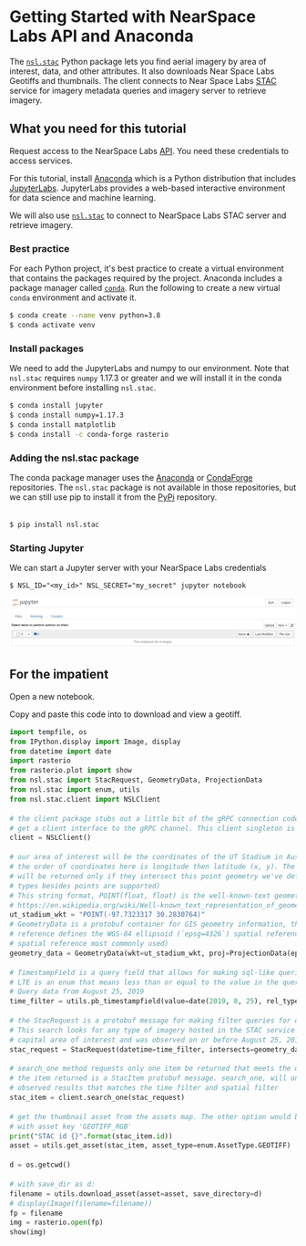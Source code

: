 # Getting Started with NearSpace Labs API and Anaconda

The [`nsl.stac`](https://pypi.org/project/nsl.stac/) Python package lets you find aerial imagery by area of interest, data, and other attributes. It also downloads Near Space Labs Geotiffs and thumbnails. The client connects to Near Space Labs [STAC](https://stacspec.org/) service for imagery metadata queries and imagery server to retrieve imagery.

## What you need for this tutorial

Request access to the NearSpace Labs [API](https://nearspacelabs.com/#nearspacelabs). You need these credentials to access services.

For this tutorial, install [Anaconda](https://www.anaconda.com/products/individual) which is a Python distribution that includes [JupyterLabs](https://jupyter.org/install). JupyterLabs provides a web-based interactive environment for data science and machine learning.

We will also use [`nsl.stac`](https://pypi.org/project/nsl.stac/) to connect to NearSpace Labs STAC server and retrieve imagery.

### Best practice

For each Python project, it's best practice to create a virtual environment that contains the packages required by the project. Anaconda includes a package manager called  [`conda`](https://docs.conda.io/en/latest/). Run the following to create a new virtual `conda` environment and activate it.

```bash
$ conda create --name venv python=3.8
$ conda activate venv
```

### Install packages

We need to add the JupyterLabs and numpy to our environment. Note that `nsl.stac` requires `numpy` 1.17.3 or greater and we will install it in the conda environment before installing `nsl.stac`.

```bash
$ conda install jupyter
$ conda install numpy=1.17.3
$ conda install matplotlib
$ conda install -c conda-forge rasterio
```

### Adding the nsl.stac package

The conda package manager uses the [Anaconda](https://repo.anaconda.com/) or [CondaForge](https://conda-forge.org/) repositories. The `nsl.stac` package is not available in those repositories, but we can still use pip to install it from the [PyPi](https://pypi.org/) repository. 

```bash

$ pip install nsl.stac
```

### Starting Jupyter

We can start a Jupyter server with your NearSpace Labs credentials

```
$ NSL_ID="<my_id>" NSL_SECRET="my_secret" jupyter notebook
```

![notebook](./img/jupyter_notebook.png)

## For the impatient

Open a new notebook.

Copy and paste this code into to download and view a geotiff.

```python
import tempfile, os
from IPython.display import Image, display
from datetime import date
import rasterio
from rasterio.plot import show
from nsl.stac import StacRequest, GeometryData, ProjectionData
from nsl.stac import enum, utils
from nsl.stac.client import NSLClient

# the client package stubs out a little bit of the gRPC connection code 
# get a client interface to the gRPC channel. This client singleton is threadsafe
client = NSLClient()

# our area of interest will be the coordinates of the UT Stadium in Austin, Texas
# the order of coordinates here is longitude then latitude (x, y). The results of our query 
# will be returned only if they intersect this point geometry we've defined (other geometry 
# types besides points are supported)
# This string format, POINT(float, float) is the well-known-text geometry format:
# https://en.wikipedia.org/wiki/Well-known_text_representation_of_geometry
ut_stadium_wkt = "POINT(-97.7323317 30.2830764)"
# GeometryData is a protobuf container for GIS geometry information, the epsg in the spatial 
# reference defines the WGS-84 ellipsoid (`epsg=4326`) spatial reference (the latitude longitude 
# spatial reference most commonly used)
geometry_data = GeometryData(wkt=ut_stadium_wkt, proj=ProjectionData(epsg=4326))

# TimestampField is a query field that allows for making sql-like queries for information
# LTE is an enum that means less than or equal to the value in the query field
# Query data from August 25, 2019
time_filter = utils.pb_timestampfield(value=date(2019, 8, 25), rel_type=enum.FilterRelationship.LTE)

# the StacRequest is a protobuf message for making filter queries for data
# This search looks for any type of imagery hosted in the STAC service that intersects the austin 
# capital area of interest and was observed on or before August 25, 2019
stac_request = StacRequest(datetime=time_filter, intersects=geometry_data)

# search_one method requests only one item be returned that meets the query filters in the StacRequest 
# the item returned is a StacItem protobuf message. search_one, will only return the most recently 
# observed results that matches the time filter and spatial filter
stac_item = client.search_one(stac_request)

# get the thumbnail asset from the assets map. The other option would be a Geotiff, 
# with asset key 'GEOTIFF_RGB'
print("STAC id {}".format(stac_item.id))
asset = utils.get_asset(stac_item, asset_type=enum.AssetType.GEOTIFF)

d = os.getcwd()

# with save_dir as d:
filename = utils.download_asset(asset=asset, save_directory=d)
# display(Image(filename=filename))
fp = filename
img = rasterio.open(fp)
show(img)
```